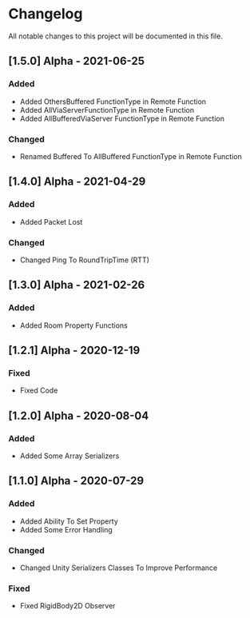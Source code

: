 # Changelog

All notable changes to this project will be documented in this file.





## [1.5.0] Alpha - 2021-06-25

### Added

- Added OthersBuffered FunctionType in Remote Function
- Added AllViaServerFunctionType in Remote Function
- Added AllBufferedViaServer FunctionType in Remote Function



### Changed

- Renamed Buffered To AllBuffered FunctionType in Remote Function




## [1.4.0] Alpha - 2021-04-29

### Added

- Added Packet Lost



### Changed

- Changed Ping To RoundTripTime (RTT)






## [1.3.0] Alpha - 2021-02-26

### Added

- Added Room Property Functions





## [1.2.1] Alpha - 2020-12-19

### Fixed

- Fixed Code




## [1.2.0] Alpha - 2020-08-04

### Added

- Added Some Array Serializers





## [1.1.0] Alpha - 2020-07-29

### Added

- Added Ability To Set Property
- Added Some Error Handling



### Changed

- Changed Unity Serializers Classes  To Improve Performance



### Fixed

- Fixed RigidBody2D Observer

  